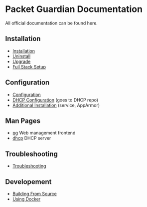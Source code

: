 # Packet Guardian Documentation

All official documentation can be found here.

## Installation
- [Installation](installation.md)
- [Uninstall](uninstall.md)
- [Upgrade](upgrade.md)
- [Full Stack Setup](full-stack.md)

## Configuration
- [Configuration](configuration.md)
- [DHCP Configuration](https://github.com/usi-lfkeitel/pg-dhcp/tree/develop/docs) (goes to DHCP repo)
- [Additional Installation](additional-installation.md) (service, AppArmor)

## Man Pages

- [pg](pg-man-page.md) Web management frontend
- [dhcp](dhcp-man-page.md) DHCP server

## Troubleshooting
- [Troubleshooting](troubleshooting.md)

## Developement
- [Building From Source](building.md)
- [Using Docker](using-docker.md)
